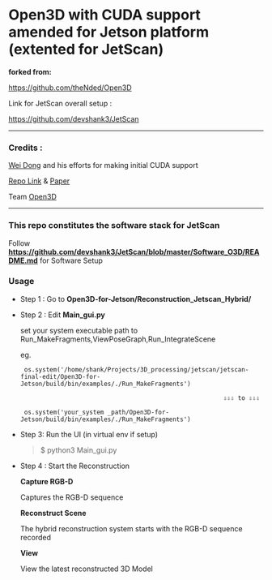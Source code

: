 # Open3D with CUDA support amended for Jetson platform (extented for JetScan)

**forked from:**

https://github.com/theNded/Open3D

Link for JetScan overall setup :

https://github.com/devshank3/JetScan

***
### **Credits** :


[Wei Dong](https://github.com/theNded/Open3D) and his efforts for making initial CUDA support  

[Repo Link](https://github.com/theNded/Open3D) & [Paper](http://dongwei.info/publications/open3d-gpu.pdf)

Team [Open3D](https://github.com/intel-isl/Open3D)  
***
### **This repo constitutes the software stack for JetScan**

Follow **https://github.com/devshank3/JetScan/blob/master/Software_O3D/README.md** for Software Setup

### Usage 

* Step 1 : Go to **Open3D-for-Jetson/Reconstruction_Jetscan_Hybrid/**

* Step 2 : Edit **Main_gui.py**

    set your system executable path to Run_MakeFragments,ViewPoseGraph,Run_IntegrateScene

    eg.

       os.system('/home/shank/Projects/3D_processing/jetscan/jetscan-final-edit/Open3D-for-Jetson/build/bin/examples/./Run_MakeFragments')

                                                              ⇩⇩⇩ to ⇩⇩⇩                       

       os.system('your_system _path/Open3D-for-Jetson/build/bin/examples/./Run_MakeFragments')

 * Step 3: Run the UI (in  virtual env if setup)

   > $ python3 Main_gui.py

* Step 4 : Start the Reconstruction

     **Capture RGB-D**

     Captures the RGB-D sequence

     **Reconstruct Scene**

     The hybrid reconstruction system starts with the RGB-D sequence recorded

     **View**

     View the latest reconstructed 3D Model




